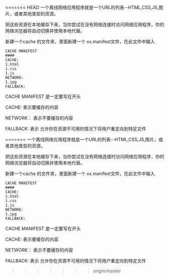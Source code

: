 <<<<<<< HEAD
一个离线网络应用程序就是一个URL的列表--HTML,CSS,JS,图片，或者其他类型的资源。

把这些资源在本地缓存下来，当你尝试在没有网络连接时访问网络应用程序，你的网络浏览器将自动切换并使用本地代替。

新建一个cache 的文件夹，里面新建一个 xx.manifest文件，在此文件中输入

    CACHE MANIFEST
    ####
    CACHE:
    1.html
    1.css
    1.js
    NETWORK:
    1.jpg
    FALLBACK:

CACHE MANIFEST 是一定要写在开头

CACHE: 表示要缓存的内容

NETWORK： 表示不要缓存的内容

FALLBACK: 表示 允许你在资源不可用的情况下将用户重定向到特定文件

=======
一个离线网络应用程序就是一个URL的列表--HTML,CSS,JS,图片，或者其他类型的资源。

把这些资源在本地缓存下来，当你尝试在没有网络连接时访问网络应用程序，你的网络浏览器将自动切换并使用本地代替。

新建一个cache 的文件夹，里面新建一个 xx.manifest文件，在此文件中输入

    CACHE MANIFEST
    ####
    CACHE:
    1.html
    1.css
    1.js
    NETWORK:
    1.jpg
    FALLBACK:

CACHE MANIFEST 是一定要写在开头

CACHE: 表示要缓存的内容

NETWORK： 表示不要缓存的内容

FALLBACK: 表示 允许你在资源不可用的情况下将用户重定向到特定文件

>>>>>>> origin/master
